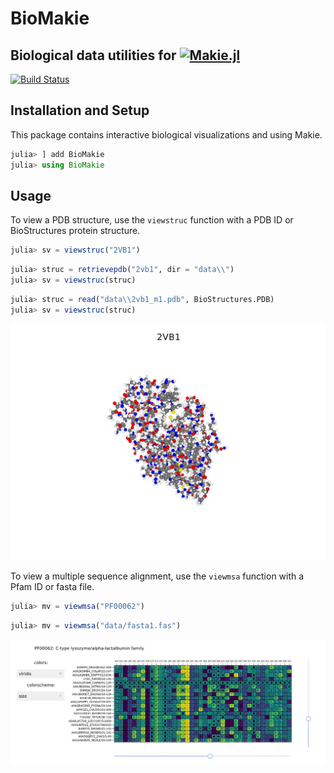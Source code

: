 # BioMakie

## Biological data utilities for <a href = "https://www.github.com/JuliaPlots/Makie.jl"><img src="https://raw.githubusercontent.com/JuliaPlots/Makie.jl/master/assets/logo.png" alt="Makie.jl" height="30" align = "top"></a>

[![Build Status](https://travis-ci.com/kool7d/BioMakie.jl.svg?branch=master)](https://travis-ci.com/kool7d/BioMakie.jl)

## Installation and Setup

This package contains interactive biological visualizations and using Makie.

```julia
julia> ] add BioMakie
julia> using BioMakie
```

## Usage

To view a PDB structure, use the `viewstruc` function with a PDB ID or BioStructures protein structure.
```julia
julia> sv = viewstruc("2VB1")
```
```julia
julia> struc = retrievepdb("2vb1", dir = "data\\")
julia> sv = viewstruc(struc)
```
```julia
julia> struc = read("data\\2vb1_m1.pdb", BioStructures.PDB)
julia> sv = viewstruc(struc)
```
![Image of struc](https://github.com/kool7d/BioMakie.jl/blob/master/docs/assets/2vb1.png)

To view a multiple sequence alignment, use the `viewmsa` function with a Pfam ID or fasta file.
```julia
julia> mv = viewmsa("PF00062")
```
```julia
julia> mv = viewmsa("data/fasta1.fas")
```
![Image of msa](https://github.com/kool7d/BioMakie.jl/blob/master/docs/assets/pf00062.png)
